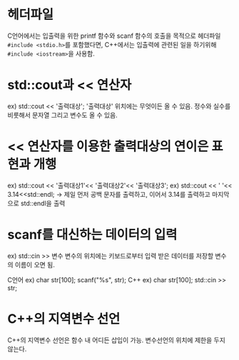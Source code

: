 # 헤더파일
C언어에서는 입출력을 위한 printf 함수와 scanf 함수의 호출을 목적으로 헤더파일 `#include <stdio.h>`를 포함했다면, 
C++에서는 입출력에 관련된 일을 하기위해 `#include <iostream>`을 사용함.


# std::cout과 << 연산자
ex) std::cout << '출력대상';
'출력대상' 위치에는 무엇이든 올 수 있음. 정수와 실수를 비룻해서 문자열 그리고 변수도 올 수 있음.

# << 연산자를 이용한 출력대상의 연이은 표현과 개행
ex) std::cout << '출력대상1'<< '출력대상2'<< '출력대상3';
ex) std::cout << ' '<< 3.14<<std::endl;
-> 제일 먼저 공백 문자를 출력하고, 이어서 3.14를 출력하고 마지막으로 std::endl을 출력

# scanf를 대신하는 데이터의 입력
ex) std::cin >> 변수
변수의 위치에는 키보드로부터 입력 받은 데이터를 저장할 변수의 이름이 오면 됨.

C언어 ex) char str[100];  scanf("%s", str);
C++  ex) char str[100];  std::cin >> str;

# C++의 지역변수 선언
C++의 지역변수 선언은 함수 내 어디든 삽입이 가능.
변수선언의 위치에 제한을 두지 않는다.
